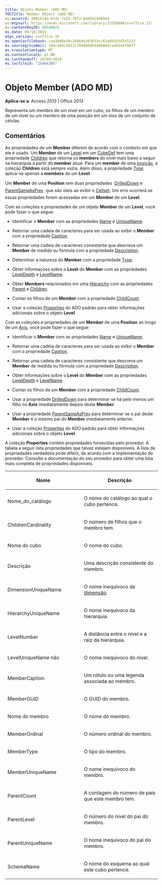 ```yaml
---
title: Objeto Member (ADO MD)
TOCTitle: Member Object (ADO MD)
ms:assetid: d80c024a-07dc-7a35-f8f2-b4d5b19d89e4
ms:mtpsurl: https://msdn.microsoft.com/library/JJ250088(v=office.15)
ms:contentKeyID: 48548025
ms.date: 09/18/2015
mtps_version: v=office.15
ms.openlocfilehash: caa3bd6e36c26864e263653cc63a85d35d2d1232
ms.sourcegitcommit: 19aca09c5812cfb98b68b5d4604dcaa814479df7
ms.translationtype: MT
ms.contentlocale: pt-BR
ms.lasthandoff: 10/09/2018
ms.locfileid: "25464395"
---
```

# <a name="member-object-ado-md"></a>Objeto Member (ADO MD)


**Aplica-se a**: Access 2013 | Office 2013

Representa um membro de um nível em um cubo, os filhos de um membro de um nível ou um membro de uma posição em um eixo de um conjunto de células.

## <a name="remarks"></a>Comentários

As propriedades de um **Member** diferem de acordo com o contexto em que ele é usado. Um **Member** de um [Level](level-object-ado-md.md) em um [CubeDef](cubedef-object-ado-md.md) tem uma propriedade [Children](children-property-ado-md.md) que retorna os **members** do nível mais baixo a seguir na hierarquia a partir do **member** atual. Para um **member** de uma [posição](position-object-ado-md.md), a coleção **Children** está sempre vazia. Além disso, a propriedade [Type](type-property-ado-md.md) aplica-se apenas a **members** de um **Level**.

Um **Member** de uma **Position** tem duas propriedades  [DrilledDown](drilleddown-property-ado-md.md) e [ParentSameAsPrev](parentsameasprev-property-ado-md.md)  que são úteis ao exibir o [Cellset](cellset-object-ado-md.md). Um erro ocorrerá se essas propriedades forem acessadas em um **Member** de um **Level**.

Com as coleções e propriedades de um objeto **Member** de um **Level**, você pode fazer o que segue:

  - Identificar o **Member** com as propriedades [Name](name-property-ado-md.md) e [UniqueName](uniquename-property-ado-md.md).

  - Retornar uma cadeia de caracteres para ser usada ao exibir o **Member** com a propriedade [Caption](caption-property-ado-md.md).

  - Retornar uma cadeia de caracteres consistente que descreva um **Member** de medida ou fórmula com a propriedade [Description](description-property-ado-md.md).

  - Determinar a natureza do **Member** com a propriedade [Type](type-property-ado-md.md).

  - Obter informações sobre o **Level** do **Member** com as propriedades [LevelDepth](leveldepth-property-ado-md.md) e [LevelName](levelname-property-ado-md.md).

  - Obter **Members** relacionados em uma [Hierarchy](hierarchy-object-ado-md.md) com as propriedades [Parent](parent-property-ado-md.md) e [Children](children-property-ado-md.md).

  - Contar os filhos de um **Member** com a propriedade [ChildCount](childcount-property-ado-md.md).

  - Usar a coleção [Properties](properties-collection-ado.md) do ADO padrão para obter informações adicionais sobre o objeto **Level**.

Com as coleções e propriedades de um **Member** de uma **Position** ao longo de um [Axis](axis-object-ado-md.md), você pode fazer o que segue:

  - Identificar o **Member** com as propriedades [Name](name-property-ado-md.md) e [UniqueName](uniquename-property-ado-md.md).

  - Retornar uma cadeia de caracteres para ser usada ao exibir o **Member** com a propriedade [Caption](caption-property-ado-md.md).

  - Retornar uma cadeia de caracteres consistente que descreva um **Member** de medida ou fórmula com a propriedade [Description](description-property-ado-md.md).

  - Obter informações sobre o **Level** do **Member** com as propriedades [LevelDepth](leveldepth-property-ado-md.md) e [LevelName](levelname-property-ado-md.md).

  - Contar os filhos de um **Member** com a propriedade [ChildCount](childcount-property-ado-md.md).

  - Usar a propriedade [DrilledDown](drilleddown-property-ado-md.md) para determinar se há pelo menos um filho no **Axis** imediatamente depois deste **Member**.

  - Usar a propriedade [ParentSameAsPrev](parentsameasprev-property-ado-md.md) para determinar se o pai deste **Member** é o mesmo pai do **Member** imediatamente anterior.

  - Usar a coleção [Properties](properties-collection-ado.md) do ADO padrão para obter informações adicionais sobre o objeto **Level**.

A coleção **Properties** contém propriedades fornecidas pelo provedor. A tabela a seguir lista propriedades que talvez estejam disponíveis. A lista de propriedades verdadeira pode diferir, de acordo com a implementação do provedor. Consulte a documentação do seu provedor para obter uma lista mais completa de propriedades disponíveis.

<table>
<colgroup>
<col style="width: 50%" />
<col style="width: 50%" />
</colgroup>
<thead>
<tr class="header">
<th><p>Nome</p></th>
<th><p>Descrição</p></th>
</tr>
</thead>
<tbody>
<tr class="odd">
<td><p>Nome_do_catálogo</p></td>
<td><p>O nome do catálogo ao qual o cubo pertence.</p></td>
</tr>
<tr class="even">
<td><p>ChildrenCardinality</p></td>
<td><p>O número de filhos que o membro tem.</p></td>
</tr>
<tr class="odd">
<td><p>Nome do cubo</p></td>
<td><p>O nome do cubo.</p></td>
</tr>
<tr class="even">
<td><p>Descrição</p></td>
<td><p>Uma descrição consistente do membro.</p></td>
</tr>
<tr class="odd">
<td><p>DimensionUniqueName</p></td>
<td><p>O nome inequívoco da <a href="dimension-object-ado-md.md">dimensão</a>.</p></td>
</tr>
<tr class="even">
<td><p>HierarchyUniqueName</p></td>
<td><p>O nome inequívoco da hierarquia.</p></td>
</tr>
<tr class="odd">
<td><p>LevelNumber</p></td>
<td><p>A distância entre o nível e a raiz da hierarquia.</p></td>
</tr>
<tr class="even">
<td><p>LevelUniqueName não</p></td>
<td><p>O nome inequívoco do nível.</p></td>
</tr>
<tr class="odd">
<td><p>MemberCaption</p></td>
<td><p>Um rótulo ou uma legenda associada ao membro.</p></td>
</tr>
<tr class="even">
<td><p>MemberGUID</p></td>
<td><p>O GUID do membro.</p></td>
</tr>
<tr class="odd">
<td><p>Nome do membro</p></td>
<td><p>O nome do membro.</p></td>
</tr>
<tr class="even">
<td><p>MemberOrdinal</p></td>
<td><p>O número ordinal do membro.</p></td>
</tr>
<tr class="odd">
<td><p>MemberType</p></td>
<td><p>O tipo do membro.</p></td>
</tr>
<tr class="even">
<td><p>MemberUniqueName</p></td>
<td><p>O nome inequívoco do membro.</p></td>
</tr>
<tr class="odd">
<td><p>ParentCount</p></td>
<td><p>A contagem do número de pais que este membro tem.</p></td>
</tr>
<tr class="even">
<td><p>ParentLevel</p></td>
<td><p>O número do nível do pai do membro.</p></td>
</tr>
<tr class="odd">
<td><p>ParentUniqueName</p></td>
<td><p>O nome inequívoco do pai do membro.</p></td>
</tr>
<tr class="even">
<td><p>SchemaName</p></td>
<td><p>O nome do esquema ao qual este cubo pertence.</p></td>
</tr>
</tbody>
</table>

